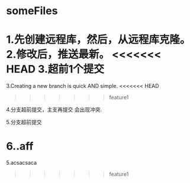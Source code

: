 # someFiles
1.先创建远程库，然后，从远程库克隆。
2.修改后，推送最新。
<<<<<<< HEAD
3.超前1个提交
=======
3.Creating a new branch is quick AND simple.
<<<<<<< HEAD
>>>>>>> feature1

4.分支超前提交，主支再提交 会出现冲突.

5.分支超前提交

6..aff
=======

5.acsacsaca
>>>>>>> feature1
